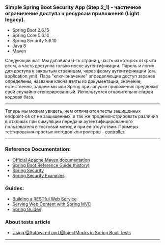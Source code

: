 ### Simple Spring Boot Security App (Step 2_1) - частичное ограничение доступа к ресурсам приложения (Light legacy).

- Spring Boot 2.6.15
- Spring Core 5.6.10
- Spring Security 5.6.10
- Java 8
- Maven

Следующий шаг. Мы добавили 6-ть страниц, часть из которых открыта всем, а часть доступна только после аутентификации.
Пароль и логин для доступа к закрытым страницам, через форму аутентификации (см. application.yml). Пара "ключ:значение" 
определяющие доступ заранее определены, название ключа взяты из документации, значение, естественно, задаем мы или 
Spring при запуске приложения предложит свой случайно сгенерированный. Используется относительно старая кодовая база.

________________________________________________________________________________________________________________________
Теперь мы можем увидеть, чем отличаются тесты защищенных endpoint-ов от не защищенных, а так же продемонстрировать 
различия в откликах при симуляции передачи аутентифицированного пользователя в тестовый метод и при ее отсутствии.
Примеры тестирования простых методов контролеров - [controller](https://github.com/JcoderPaul/SPRING_SECURITY-Short_Guide/tree/master/Security_part_2_1/src/test/java/me/oldboy/controller). 
________________________________________________________________________________________________________________________
### Reference Documentation:

* [Official Apache Maven documentation](https://maven.apache.org/guides/index.html)
* [Spring Boot Reference Guide (history)](https://docs.spring.io/spring-boot/docs/)
* [Spring Security](https://spring.io/projects/spring-security)
* [Spring Security Examples](https://spring.io/projects/spring-security#samples)

### Guides:

* [Building a RESTful Web Service](https://spring.io/guides/gs/rest-service/)
* [Serving Web Content with Spring MVC](https://spring.io/guides/gs/serving-web-content/)
* [Spring Guides](https://spring.io/guides)

### About tests article

* [Using @Autowired and @InjectMocks in Spring Boot Tests](https://www.baeldung.com/spring-test-autowired-injectmocks)
________________________________________________________________________________________________________________________

